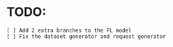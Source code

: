 # TODO:
    [ ] Add 2 extra branches to the FL model
    [ ] Fix the dataset generator and request generator